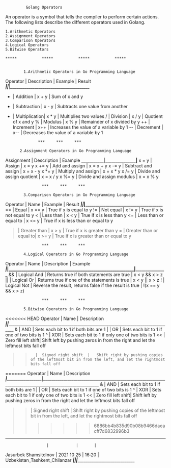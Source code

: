 			 Golang Operators 

An operator is a symbol that tells the compiler to perform certain actions. 
The following lists describe the different operators used in Golang.


    1.Arithmetic Operators
    2.Assignment Operators
    3.Comparison Operators
    4.Logical Operators
    5.Bitwise Operators

    *****			*****			*****			*****


			1.Arithmetic Operators in Go Programming Language

Operator |	Description   |   Example |	Result
_________|____________________|___________|_______________________________________
+ 	 |	Addition      |	  x + y   |	Sum of x and y
- 	 |	Subtraction   |	  x - y   |	Subtracts one value from another
* 	 |	Multiplication|   x * y   |	Multiplies two values
/ 	 |	Division      |	  x / y   |	Quotient of x and y
% 	 |	Modulus       |	  x % y   |	Remainder of x divided by y
++ 	 |	Increment     |	  x++ 	  | Increases the value of a variable by 1
-- 	 |	Decrement     |	  x-- 	  | Decreases the value of a variable by 1

					***		***		***

			2.Assignment Operators in Go Programming Language			

Assignment |	Description 		   |	Example
___________|_______________________________|________________
x = y 	   |	Assign 	      		   |	x = y
x += y 	   |	Add and assign 	       	   |	x = x + y 
x -= y 	   |	Subtract and assign 	   |	x = x - y
x *= y     |	Multiply and assign 	   |	x = x * y
x /= y 	   |	Divide and assign quotient |	x = x / y
x %= y 	   |	Divide and assign modulus  |	x = x % y	

					***		***		***		

			3.Comparison Operators in Go Programming Language

Operator |	Name 			|	Example |	Result
_________|______________________________|_______________|____________________________________________
== 	 |	Equal 			|	x == y 	|	True if x is equal to y
!= 	 |	Not equal 		|	x != y 	|	True if x is not equal to y
< 	 |	Less than 		|	x < y 	|	True if x is less than y
<= 	 |	Less than or equal to 	|	x <= y 	|	True if x is less than or equal to y
> 	 |	Greater than 		|	x > y 	|	True if x is greater than y
>= 	 |	Greater than or equal to|	x >= y 	|	True if x is greater than or equal to y	

					***		***		***		

			4.Logical Operators in Go Programming Language

Operator |	Name 	     |	Description 		      				 |		Example
_________|___________________|___________________________________________________________|_________________________
&& 	 |	Logical And  |	Returns true if both statements are true 		 |	x < y && x > z
|| 	 |	Logical Or   |	Returns true if one of the statements is true 		 |	x < y || x > z
! 	 |	Logical Not  |	Reverse the result, returns false if the result is true  |	!(x == y && x > z)		

					***		***		***

			5.Bitwise Operators in Go Programming Language	
			
<<<<<<< HEAD
Operator |	Name 				|	Description
_________|______________________|______________________________________________________________________________________________
& 		 |	AND 	        	|	Sets each bit to 1 if both bits are 1
| 		 |	OR 					|	Sets each bit to 1 if one of two bits is 1
^ 		 |	XOR 				|	Sets each bit to 1 if only one of two bits is 1
<< 		 |	Zero fill left shift| 	Shift left by pushing zeros in from the right and let the leftmost bits fall off
>> 		 |	Signed right shift 	|	Shift right by pushing copies of the leftmost bit in from the left, and let the rightmost bits fall off							
=======
Operator |	Name 		    |	Description
_________|__________________________|__________________________________________________________________________________________________________
& 	 |	AND 		    |	Sets each bit to 1 if both bits are 1
| 	 |	OR 	   	    |   Sets each bit to 1 if one of two bits is 1
^ 	 |	XOR 		    |	Sets each bit to 1 if only one of two bits is 1
<< 	 |	Zero fill left shift| 	Shift left by pushing zeros in from the right and let the leftmost bits fall off
>> 	 |	Signed right shift  |	Shift right by pushing copies of the leftmost bit in from the left, and let the rightmost bits fall off							
>>>>>>> 6886bb4b835d90b08b9466daeacff7d6832996b3





___________________________________________________________________________
                      |            |       |
Jasurbek Shamsitdinov | 2021 10 25 | 16:20 | Uzbekistan_Tashkent_Chilanzar
______________________|____________|_______|_______________________________
